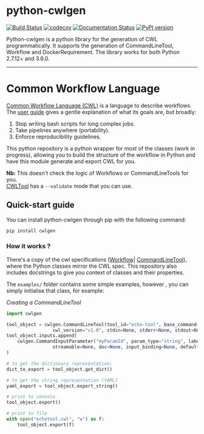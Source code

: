 # python-cwlgen

[![Build Status](https://travis-ci.org/common-workflow-language/python-cwlgen.svg?branch=master)](https://travis-ci.org/common-workflow-language/python-cwlgen)
[![codecov](https://codecov.io/gh/common-workflow-language/python-cwlgen/branch/master/graph/badge.svg)](https://codecov.io/gh/common-workflow-language/python-cwlgen)
[![Documentation Status](https://readthedocs.org/projects/python-cwlgen/badge/?version=latest)](http://python-cwlgen.readthedocs.io/en/latest/?badge=latest)
[![PyPI version](https://badge.fury.io/py/cwlgen.svg)](https://badge.fury.io/py/cwlgen)

Python-cwlgen is a python library for the generation of CWL programmatically.
It supports the generation of CommandLineTool, Workflow and DockerRequirement.
The library works for both Python 2.7.12+ and 3.6.0.

------------------------


# Common Workflow Language

[Common Workflow Language (CWL)](https://www.commonwl.org/v1.0/index.html) is a language to describe workflows. 
The [user guide](http://www.commonwl.org/user_guide/01-introduction/index.html)
 gives a gentle explanation of what its goals are, but broadly:
 
 1. Stop writing bash scripts for long complex jobs.
 2. Take pipelines anywhere (portability).
 3. Enforce reproducibility guidelines.
 
This python repository is a python wrapper for _most_ of the classes (work in progress), 
allowing you to build the structure of the workflow in Python and have this module generate and export CWL for you.

**Nb:** This doesn't check the logic of Workflows or CommandLineTools for you.  
[CWLTool](https://github.com/common-workflow-language/cwltool) has a `--validate` mode that you can use.

## Quick-start guide

You can install python-cwlgen through pip with the following command:

```bash
pip install cwlgen
```

### How it works ?

There's a copy of the cwl specifications ([Workflow](https://www.commonwl.org/v1.0/Workflow.html)| 
[CommandLineTool](https://www.commonwl.org/v1.0/CommandLineTool.html)), where the Python classes mirror the CWL spec. 
This repository also includes docstrings to give you context of classes and their properties.

The `examples/` folder contains some simple examples, however , 
you can simply initialise that class, for example:

_Creating a CommandLineTool_
```python
import cwlgen

tool_object = cwlgen.CommandLineTool(tool_id="echo-tool", base_command="echo", label=None, doc=None,
                 cwl_version="v1.0", stdin=None, stderr=None, stdout=None, path=None)
tool_object.inputs.append(
    cwlgen.CommandInputParameter("myParamId", param_type="string", label=None, secondary_files=None, param_format=None,
                 streamable=None, doc=None, input_binding=None, default=None)
)

# to get the dictionary representation:
dict_to_export = tool_object.get_dict()

# to get the string representation (YAML)
yaml_export = tool_object.export_string()

# print to console
tool_object.export()

# print to file
with open("echotool.cwl", "w") as f:
    tool_object.export(f)
```
